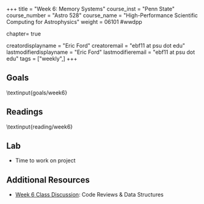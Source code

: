 +++
title = "Week 6: Memory Systems"
course_inst = "Penn State"
course_number = "Astro 528"
course_name = "High-Performance Scientific Computing for Astrophysics"
weight = 06101  #wwdpp

chapter= true

creatordisplayname = "Eric Ford"
creatoremail = "ebf11 at psu dot edu"
lastmodifierdisplayname = "Eric Ford"
lastmodifieremail = "ebf11 at psu dot edu"
tags = ["weekly",]
+++

## Goals
\textinput{goals/week6}

## Readings
\textinput{reading/week6}

## Lab
- Time to work on project

## Additional Resources
- [Week 6 Class Discussion](https://psuastro528.github.io/Notes-Fall2025/week6/week6.html):  Code Reviews & Data Structures
